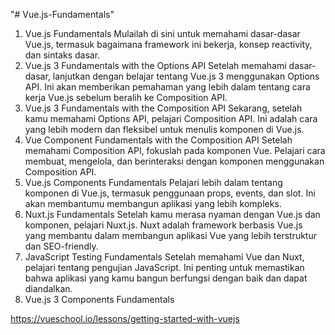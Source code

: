 "# Vue.js-Fundamentals" 


1. Vue.js Fundamentals
Mulailah di sini untuk memahami dasar-dasar Vue.js, termasuk bagaimana framework ini bekerja, konsep reactivity, dan sintaks dasar.
2. Vue.js 3 Fundamentals with the Options API
Setelah memahami dasar-dasar, lanjutkan dengan belajar tentang Vue.js 3 menggunakan Options API. Ini akan memberikan pemahaman yang lebih dalam tentang cara kerja Vue.js sebelum beralih ke Composition API.
3. Vue.js 3 Fundamentals with the Composition API
Sekarang, setelah kamu memahami Options API, pelajari Composition API. Ini adalah cara yang lebih modern dan fleksibel untuk menulis komponen di Vue.js.
4. Vue Component Fundamentals with the Composition API
Setelah memahami Composition API, fokuslah pada komponen Vue. Pelajari cara membuat, mengelola, dan berinteraksi dengan komponen menggunakan Composition API.
5. Vue.js Components Fundamentals
Pelajari lebih dalam tentang komponen di Vue.js, termasuk penggunaan props, events, dan slot. Ini akan membantumu membangun aplikasi yang lebih kompleks.
6. Nuxt.js Fundamentals
Setelah kamu merasa nyaman dengan Vue.js dan komponen, pelajari Nuxt.js. Nuxt adalah framework berbasis Vue.js yang membantu dalam membangun aplikasi Vue yang lebih terstruktur dan SEO-friendly.
7. JavaScript Testing Fundamentals
Setelah memahami Vue dan Nuxt, pelajari tentang pengujian JavaScript. Ini penting untuk memastikan bahwa aplikasi yang kamu bangun berfungsi dengan baik dan dapat diandalkan.
8. Vue.js 3 Components Fundamentals


https://vueschool.io/lessons/getting-started-with-vuejs